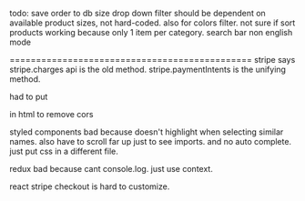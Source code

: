 todo:
save order to db
size drop down filter should be dependent on available product sizes, not hard-coded. also for colors filter.
not sure if sort products working because only 1 item per category.
search bar
non english mode

==============================================
stripe says stripe.charges api is the old method.
stripe.paymentIntents is the unifying method.

had to put

<script src="https://js.stripe.com/v2/"></script>

in html to remove cors

styled components bad because doesn't highlight when selecting similar names. also have to scroll far up just to see imports. and no auto complete. just put css in a different file.

redux bad because cant console.log. just use context.

react stripe checkout is hard to customize.
